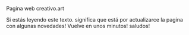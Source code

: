 Pagina web creativo.art

Si estás leyendo este texto. significa que está por actualizarce la pagina con algunas novedades!
Vuelve en unos minutos! 
saludos!

